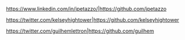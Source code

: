 https://www.linkedin.com/in/jpetazzo/|https://github.com/jpetazzo

https://twitter.com/kelseyhightower|https://github.com/kelseyhightower

https://twitter.com/guilhemlettron|https://github.com/guilhem
